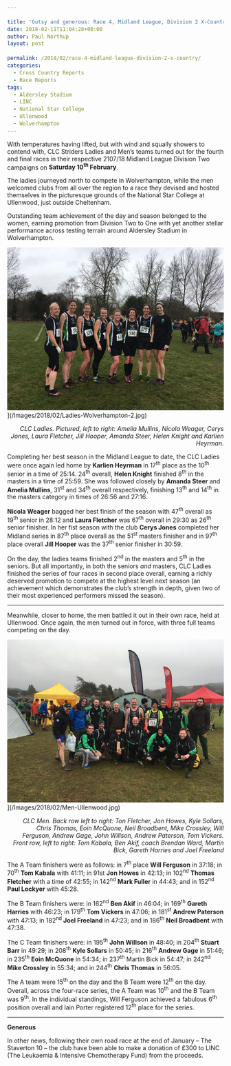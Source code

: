 ```yaml
---

title: 'Gutsy and generous: Race 4, Midland League, Division 2 X-Country'
date: 2018-02-11T11:04:28+00:00
author: Paul Northup
layout: post

permalink: /2018/02/race-4-midland-league-division-2-x-country/
categories:
  - Cross Country Reports
  - Race Reports
tags:
  - Aldersley Stadium
  - LINC
  - National Star College
  - Ullenwood
  - Wolverhampton
---
```

With temperatures having lifted, but with wind and squally showers to contend with, CLC Striders Ladies and Men’s teams turned out for the fourth and final races in their respective 2107/18 Midland League Division Two campaigns on **Saturday 10<sup>th</sup> February**.

The ladies journeyed north to compete in Wolverhampton, while the men welcomed clubs from all over the region to a race they devised and hosted themselves in the picturesque grounds of the National Star College at Ullenwood, just outside Cheltenham.

Outstanding team achievement of the day and season belonged to the women, earning promotion from Division Two to One with yet another stellar performance across testing terrain around Aldersley Stadium in Wolverhampton.

<img src="/Images/2018/02/Ladies-Wolverhampton-2.jpg" alt="Ladies-Wolverhampton-2"/>](/Images/2018/02/Ladies-Wolverhampton-2.jpg)

<p style="text-align: right;">
  <em>CLC Ladies. Pictured, left to right: Amelia Mullins, Nicola Weager, Cerys Jones, Laura Fletcher, Jill Hooper, Amanda Steer, Helen Knight and Karlien Heyrman.</em>
</p>

Completing her best season in the Midland League to date, the CLC Ladies were once again led home by **Karlien Heyrman** in 17<sup>th</sup> place as the 10<sup>th</sup> senior in a time of 25:14. 24<sup>th</sup> overall, **Helen Knight** finished 8<sup>th</sup> in the masters in a time of 25:59. She was followed closely by **Amanda Steer** and **Amelia Mullins**, 31<sup>st</sup> and 34<sup>th</sup> overall respectively, finishing 13<sup>th</sup> and 14<sup>th</sup> in the masters category in times of 26:56 and 27:16.

**Nicola Weager** bagged her best finish of the season with 47<sup>th</sup> overall as 19<sup>th</sup> senior in 28:12 and **Laura Fletcher** was 67<sup>th</sup> overall in 29:30 as 26<sup>th</sup> senior finisher. In her fist season with the club **Cerys Jones** completed her Midland series in 87<sup>th</sup> place overall as the 51<sup>st</sup> masters finisher and in 97<sup>th</sup> place overall **Jill Hooper** was the 37<sup>th</sup> senior finisher in 30:59.

On the day, the ladies teams finished 2<sup>nd</sup> in the masters and 5<sup>th</sup> in the seniors. But all importantly, in both the seniors _and_ masters, CLC Ladies finished the series of four races in second place overall, earning a richly deserved promotion to compete at the highest level next season (an achievement which demonstrates the club’s strength in depth, given two of their most experienced performers missed the season).

* * *

Meanwhile, closer to home, the men battled it out in their own race, held at Ullenwood. Once again, the men turned out in force, with three full teams competing on the day.

<img src="/Images/2018/02/Men-Ullenwood.jpg" alt="Men-Ullenwood"/>](/Images/2018/02/Men-Ullenwood.jpg)

<p style="text-align: right;">
  <em>CLC Men. Back row left to right: Ton Fletcher, Jon Howes, Kyle Sollars, Chris Thomas, Eoin McQuone, Neil Broadbent, Mike Crossley, Will Ferguson, Andrew Gage, John Willson, Andrew Paterson, Tom Vickers. Front row, left to right: Tom Kabala, Ben Akif, coach Brendan Ward, Martin Bick, Gareth Harries and Joel Freeland</em>
</p>

The A Team finishers were as follows: in 7<sup>th</sup> place **Will Ferguson** in 37:18; in 70<sup>th</sup> **Tom Kabala** with 41:11; in 91st **Jon Howes** in 42:13; in 102<sup>nd</sup> **Thomas Fletcher** with a time of 42:55; in 142<sup>nd</sup> **Mark Fuller** in 44:43; and in 152<sup>nd</sup> **Paul Lockyer** with 45:28.

The B Team finishers were: in 162<sup>nd</sup> **Ben Akif** in 46:04; in 169<sup>th</sup> **Gareth Harries** with 46:23; in 179<sup>th</sup> **Tom Vickers** in 47:06; in 181<sup>st</sup> **Andrew Paterson** with 47:13; in 182<sup>nd </sup>**Joel Freeland** in 47:23; and in 186<sup>th</sup> **Neil Broadbent** with 47:38.

The C Team finishers were: in 195<sup>th</sup> **John Willson** in 48:40; in 204<sup>th</sup> **Stuart Barr** in 49:29; in 208<sup>th</sup> **Kyle Sollars** in 50:45; in 216<sup>th</sup> **Andrew Gage** in 51:46; in 235<sup>th</sup> **Eoin McQuone** in 54:34; in 237<sup>th</sup> Martin Bick in 54:47; in 242<sup>nd</sup> **Mike Crossley** in 55:34; and in 244<sup>th</sup> **Chris Thomas** in 56:05.

The A team were 15<sup>th</sup> on the day and the B Team were 12<sup>th</sup> on the day. Overall, across the four-race series, the A Team was 10<sup>th</sup> and the B Team was 9<sup>th</sup>. In the individual standings, Will Ferguson achieved a fabulous 6<sup>th</sup> position overall and Iain Porter registered 12<sup>th</sup> place for the series.

* * *

**Generous**

In other news, following their own road race at the end of January – The Staverton 10 – the club have been able to make a donation of £300 to LINC (The Leukaemia & Intensive Chemotherapy Fund) from the proceeds.

&nbsp;